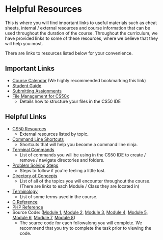 # Helpful Resources

This is where you will find important links to useful materials such as cheat sheets, internal / external resources and course information that can be used throughout the duration of the course. Throughout the curriculum, we have provided links to some of these resources, where we believe that they will help you most. 

There are links to resources listed below for your convenience.  

## Important Links
 
* [Course Calendar](../calendar) (We highly recommended bookmarking this link)
* <a href="https://docs.google.com/document/d/19HIMxU_RtVV0PcGpuL71KmAoQh-KTgyPGpWWLcmwo58/edit?usp=sharing" target="_blank" alt="Student Guide">Student Guide</a> 
* [Submitting Assignments](course-resources/submitting-assignments.html)
* [File Management for CS50x](CS50-IDE/file-management-resource.html)
  * Details how to structure your files in the CS50 IDE

## Helpful Links

* [CS50 Resources](Supplementary-Resources/cs50-resources.html)
  * External resources listed by topic.
* [Command Line Shortcuts](Supplementary-Resources/command-line-shortcuts.html)
  * Shortcuts that will help you become a command line ninja.
* [Terminal Commands](Supplementary-Resources/terminal-commands.html)
  * List of commands you will be using in the CS50 IDE to create / remove / navigate directories and folders.
* [Problem Solving Steps](course-resources/problem-solving-steps.html)
  * Steps to follow if you're feeling a little lost.
* [Directory of Concepts](course-resources/directory-of-concepts.html)
  * List of all of the topics you will encounter throughout the course. (There are links to each Module / Class they are located in)
* [Terminology](course-resources/terminology.html)
  * List of some terms used in the course.
* [C Reference](Supplementary-Resources/c-language.html)
* [PHP Reference](php/php-syntax.html)
* Source Code: ([Module 1](source-code/m1-source-code.html), [Module 2](source-code/m2-source-code.html), [Module 3](source-code/m3-source-code.html), [Module 4](source-code/m4-source-code.html), [Module 5](source-code/m5-source-code.html), [Module 6](source-code/m6-source-code.html), [Module 7](source-code/m7-source-code.html), [Module 8](source-code/m8-source-code.html))
  * The source code for each followalong you will complete.  We recommend that you try to complete the task prior to viewing the code.


